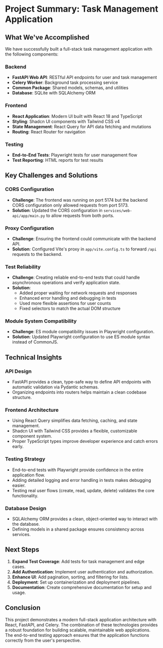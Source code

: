 # Project Summary: Task Management Application

## What We've Accomplished

We have successfully built a full-stack task management application with the following components:

### Backend
- **FastAPI Web API**: RESTful API endpoints for user and task management
- **Celery Worker**: Background task processing service
- **Common Package**: Shared models, schemas, and utilities
- **Database**: SQLite with SQLAlchemy ORM

### Frontend
- **React Application**: Modern UI built with React 18 and TypeScript
- **Styling**: Shadcn UI components with Tailwind CSS v4
- **State Management**: React Query for API data fetching and mutations
- **Routing**: React Router for navigation

### Testing
- **End-to-End Tests**: Playwright tests for user management flow
- **Test Reporting**: HTML reports for test results

## Key Challenges and Solutions

### CORS Configuration
- **Challenge**: The frontend was running on port 5174 but the backend CORS configuration only allowed requests from port 5173.
- **Solution**: Updated the CORS configuration in `services/web-api/app/main.py` to allow requests from both ports.

### Proxy Configuration
- **Challenge**: Ensuring the frontend could communicate with the backend API.
- **Solution**: Configured Vite's proxy in `app/vite.config.ts` to forward `/api` requests to the backend.

### Test Reliability
- **Challenge**: Creating reliable end-to-end tests that could handle asynchronous operations and verify application state.
- **Solution**: 
  - Added proper waiting for network requests and responses
  - Enhanced error handling and debugging in tests
  - Used more flexible assertions for user counts
  - Fixed selectors to match the actual DOM structure

### Module System Compatibility
- **Challenge**: ES module compatibility issues in Playwright configuration.
- **Solution**: Updated Playwright configuration to use ES module syntax instead of CommonJS.

## Technical Insights

### API Design
- FastAPI provides a clean, type-safe way to define API endpoints with automatic validation via Pydantic schemas.
- Organizing endpoints into routers helps maintain a clean codebase structure.

### Frontend Architecture
- Using React Query simplifies data fetching, caching, and state management.
- Shadcn UI with Tailwind CSS provides a flexible, customizable component system.
- Proper TypeScript types improve developer experience and catch errors early.

### Testing Strategy
- End-to-end tests with Playwright provide confidence in the entire application flow.
- Adding detailed logging and error handling in tests makes debugging easier.
- Testing real user flows (create, read, update, delete) validates the core functionality.

### Database Design
- SQLAlchemy ORM provides a clean, object-oriented way to interact with the database.
- Defining models in a shared package ensures consistency across services.

## Next Steps

1. **Expand Test Coverage**: Add tests for task management and edge cases.
2. **Add Authentication**: Implement user authentication and authorization.
3. **Enhance UI**: Add pagination, sorting, and filtering for lists.
4. **Deployment**: Set up containerization and deployment pipelines.
5. **Documentation**: Create comprehensive documentation for setup and usage.

## Conclusion

This project demonstrates a modern full-stack application architecture with React, FastAPI, and Celery. The combination of these technologies provides a robust foundation for building scalable, maintainable web applications. The end-to-end testing approach ensures that the application functions correctly from the user's perspective. 